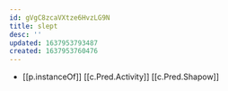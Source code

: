 ```yaml
---
id: gVgC8zcaVXtze6HvzLG9N
title: slept
desc: ''
updated: 1637953793487
created: 1637953760476
---
```




- [[p.instanceOf]] [[c.Pred.Activity]] [[c.Pred.Shapow]]
